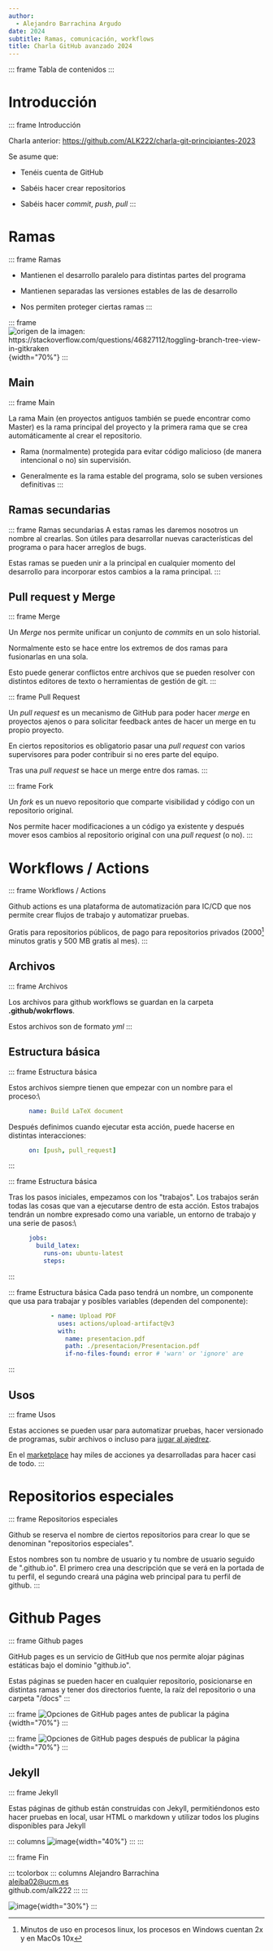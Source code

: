 ```yaml
---
author:
  - Alejandro Barrachina Argudo
date: 2024
subtitle: Ramas, comunicación, workflows
title: Charla GitHub avanzado 2024
---
```


::: frame
Tabla de contenidos
:::

# Introducción

::: frame
Introducción

Charla anterior:
<https://github.com/ALK222/charla-git-principiantes-2023>

Se asume que:

- Tenéis cuenta de GitHub

- Sabéis hacer crear repositorios

- Sabéis hacer _commit_, _push_, _pull_
  :::

# Ramas

::: frame
Ramas

- Mantienen el desarrollo paralelo para distintas partes del programa

- Mantienen separadas las versiones estables de las de desarrollo

- Nos permiten proteger ciertas ramas
  :::

::: frame
![origen de la imagen:
<https://stackoverflow.com/questions/46827112/toggling-branch-tree-view-in-gitkraken>](./Images/ejemplo-ramas.png){width="70%"}
:::

## Main

::: frame
Main

La rama Main (en proyectos antiguos también se puede encontrar como
Master) es la rama principal del proyecto y la primera rama que se crea
automáticamente al crear el repositorio.

- Rama (normalmente) protegida para evitar código malicioso (de manera
  intencional o no) sin supervisión.

- Generalmente es la rama estable del programa, solo se suben
  versiones definitivas
  :::

## Ramas secundarias

::: frame
Ramas secundarias A estas ramas les daremos nosotros un nombre al
crearlas. Son útiles para desarrollar nuevas características del
programa o para hacer arreglos de bugs.

Estas ramas se pueden unir a la principal en cualquier momento del
desarrollo para incorporar estos cambios a la rama principal.
:::

## Pull request y Merge

::: frame
Merge

Un _Merge_ nos permite unificar un conjunto de _commits_ en un solo
historial.

Normalmente esto se hace entre los extremos de dos ramas para
fusionarlas en una sola.

Esto puede generar conflictos entre archivos que se pueden resolver con
distintos editores de texto o herramientas de gestión de git.
:::

::: frame
Pull Request

Un _pull request_ es un mecanismo de GitHub para poder hacer _merge_ en
proyectos ajenos o para solicitar feedback antes de hacer un merge en tu
propio proyecto.

En ciertos repositorios es obligatorio pasar una _pull request_ con
varios supervisores para poder contribuir si no eres parte del equipo.

Tras una _pull request_ se hace un merge entre dos ramas.
:::

::: frame
Fork

Un _fork_ es un nuevo repositorio que comparte visibilidad y código con
un repositorio original.

Nos permite hacer modificaciones a un código ya existente y después
mover esos cambios al repositorio original con una _pull request_ (o
no).
:::

# Workflows / Actions

::: frame
Workflows / Actions

Github actions es una plataforma de automatización para IC/CD que nos
permite crear flujos de trabajo y automatizar pruebas.

Gratis para repositorios públicos, de pago para repositorios privados
(2000[^1] minutos gratis y 500 MB gratis al mes).
:::

## Archivos

::: frame
Archivos

Los archivos para github workflows se guardan en la carpeta
**.github/wokrflows**.

Estos archivos son de formato _yml_
:::

## Estructura básica

::: frame
Estructura básica

Estos archivos siempre tienen que empezar con un nombre para el
proceso:\

<figure>
<div class="sourceCode" id="cb1" data-firstline="1" data-lastline="1"
style="customyaml"><pre class="sourceCode yaml"><code class="sourceCode yaml"><span id="cb1-1"><a href="#cb1-1" aria-hidden="true" tabindex="-1"></a><span class="fu">name</span><span class="kw">:</span><span class="at"> Build LaTeX document</span></span></code></pre></div>
</figure>

Después definimos cuando ejecutar esta acción, puede hacerse en
distintas interacciones:

<figure>
<div class="sourceCode" id="cb1" data-firstline="2" data-lastline="2"
style="customyaml"><pre class="sourceCode yaml"><code class="sourceCode yaml"><span id="cb1-1"><a href="#cb1-1" aria-hidden="true" tabindex="-1"></a><span class="fu">on</span><span class="kw">:</span><span class="at"> </span><span class="kw">[</span><span class="at">push</span><span class="kw">,</span><span class="at"> pull_request</span><span class="kw">]</span></span></code></pre></div>
</figure>
:::

::: frame
Estructura básica

Tras los pasos iniciales, empezamos con los "trabajos". Los trabajos
serán todas las cosas que van a ejecutarse dentro de esta acción. Estos
trabajos tendrán un nombre expresado como una variable, un entorno de
trabajo y una serie de pasos:\

<figure>
<div class="sourceCode" id="cb1" data-firstline="3" data-lastline="6"
style="customyaml"><pre class="sourceCode yaml"><code class="sourceCode yaml"><span id="cb1-1"><a href="#cb1-1" aria-hidden="true" tabindex="-1"></a><span class="fu">jobs</span><span class="kw">:</span></span>
<span id="cb1-2"><a href="#cb1-2" aria-hidden="true" tabindex="-1"></a><span class="at">  </span><span class="fu">build_latex</span><span class="kw">:</span></span>
<span id="cb1-3"><a href="#cb1-3" aria-hidden="true" tabindex="-1"></a><span class="at">    </span><span class="fu">runs-on</span><span class="kw">:</span><span class="at"> ubuntu-latest</span></span>
<span id="cb1-4"><a href="#cb1-4" aria-hidden="true" tabindex="-1"></a><span class="at">    </span><span class="fu">steps</span><span class="kw">:</span></span></code></pre></div>
</figure>
:::

::: frame
Estructura básica Cada paso tendrá un nombre, un componente que usa para
trabajar y posibles variables (dependen del componente):

<figure>
<div class="sourceCode" id="cb1" data-firstline="13" data-lastline="18"
style="customyaml"><pre class="sourceCode yaml"><code class="sourceCode yaml"><span id="cb1-1"><a href="#cb1-1" aria-hidden="true" tabindex="-1"></a><span class="at">      </span><span class="kw">-</span><span class="at"> </span><span class="fu">name</span><span class="kw">:</span><span class="at"> Upload PDF</span></span>
<span id="cb1-2"><a href="#cb1-2" aria-hidden="true" tabindex="-1"></a><span class="at">        </span><span class="fu">uses</span><span class="kw">:</span><span class="at"> actions/upload-artifact@v3</span></span>
<span id="cb1-3"><a href="#cb1-3" aria-hidden="true" tabindex="-1"></a><span class="at">        </span><span class="fu">with</span><span class="kw">:</span></span>
<span id="cb1-4"><a href="#cb1-4" aria-hidden="true" tabindex="-1"></a><span class="at">          </span><span class="fu">name</span><span class="kw">:</span><span class="at"> presentacion.pdf</span></span>
<span id="cb1-5"><a href="#cb1-5" aria-hidden="true" tabindex="-1"></a><span class="at">          </span><span class="fu">path</span><span class="kw">:</span><span class="at"> ./presentacion/Presentacion.pdf</span></span>
<span id="cb1-6"><a href="#cb1-6" aria-hidden="true" tabindex="-1"></a><span class="at">          </span><span class="fu">if-no-files-found</span><span class="kw">:</span><span class="at"> error</span><span class="co"> # &#39;warn&#39; or &#39;ignore&#39; are also available, defaults to `warn`</span></span></code></pre></div>
</figure>
:::

## Usos

::: frame
Usos

Estas acciones se pueden usar para automatizar pruebas, hacer versionado
de programas, subir archivos o incluso para [jugar al
ajedrez](https://github.com/marcizhu/marcizhu).

En el [marketplace](https://github.com/marketplace?type=actions) hay
miles de acciones ya desarrolladas para hacer casi de todo.
:::

# Repositorios especiales

::: frame
Repositorios especiales

Github se reserva el nombre de ciertos repositorios para crear lo que se
denominan "repositorios especiales".

Estos nombres son tu nombre de usuario y tu nombre de usuario seguido de
".github.io". El primero crea una descripción que se verá en la portada
de tu perfil, el segundo creará una página web principal para tu perfil
de github.
:::

# Github Pages

::: frame
Github pages

GitHub pages es un servicio de GitHub que nos permite alojar páginas
estáticas bajo el dominio "github.io".

Estas páginas se pueden hacer en cualquier repositorio, posicionarse en
distintas ramas y tener dos directorios fuente, la raíz del repositorio
o una carpeta "/docs"
:::

::: frame
![Opciones de GitHub pages antes de publicar la
página](./Images/github_pages.png){width="70%"}
:::

::: frame
![Opciones de GitHub pages después de publicar la
página](./Images/github_pages_deploy.png){width="70%"}
:::

## Jekyll

::: frame
Jekyll

Estas páginas de github están construidas con Jekyll, permitiéndonos
esto hacer pruebas en local, usar HTML o markdown y utilizar todos los
plugins disponibles para Jekyll

::: columns
![image](./Images/jekyll.png){width="40%"}
:::
:::

::: frame
Fin

::: tcolorbox
::: columns
Alejandro Barrachina\
alejba02@ucm.es\
github.com/alk222
:::
:::

![image](./Images/qr_code.png){width="30%"}
:::

[^1]:
    Minutos de uso en procesos linux, los procesos en Windows cuentan
    2x y en MacOs 10x
